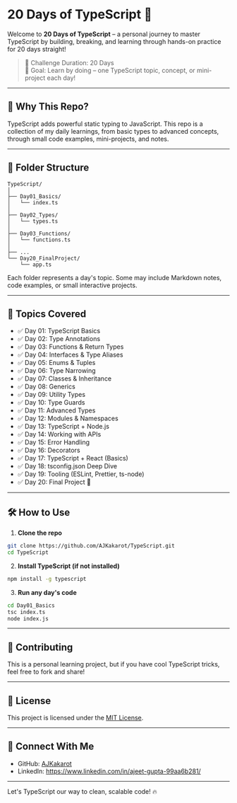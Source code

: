 # 20 Days of TypeScript 🚀

Welcome to **20 Days of TypeScript** – a personal journey to master TypeScript by building, breaking, and learning through hands-on practice for 20 days straight!

> 📅 Challenge Duration: 20 Days  
> 🧠 Goal: Learn by doing – one TypeScript topic, concept, or mini-project each day!

---

## 📌 Why This Repo?

TypeScript adds powerful static typing to JavaScript. This repo is a collection of my daily learnings, from basic types to advanced concepts, through small code examples, mini-projects, and notes.

---

## 📂 Folder Structure

```
TypeScript/
│
├── Day01_Basics/
│   └── index.ts
│
├── Day02_Types/
│   └── types.ts
│
├── Day03_Functions/
│   └── functions.ts
│
├── ...
└── Day20_FinalProject/
    └── app.ts
```

Each folder represents a day's topic. Some may include Markdown notes, code examples, or small interactive projects.

---

## 🚧 Topics Covered

- ✅ Day 01: TypeScript Basics
- ✅ Day 02: Type Annotations
- ✅ Day 03: Functions & Return Types
- ✅ Day 04: Interfaces & Type Aliases
- ✅ Day 05: Enums & Tuples
- ✅ Day 06: Type Narrowing
- ✅ Day 07: Classes & Inheritance
- ✅ Day 08: Generics
- ✅ Day 09: Utility Types
- ✅ Day 10: Type Guards
- ✅ Day 11: Advanced Types
- ✅ Day 12: Modules & Namespaces
- ✅ Day 13: TypeScript + Node.js
- ✅ Day 14: Working with APIs
- ✅ Day 15: Error Handling
- ✅ Day 16: Decorators
- ✅ Day 17: TypeScript + React (Basics)
- ✅ Day 18: tsconfig.json Deep Dive
- ✅ Day 19: Tooling (ESLint, Prettier, ts-node)
- ✅ Day 20: Final Project 🎉

---

## 🛠 How to Use

1. **Clone the repo**

```bash
git clone https://github.com/AJKakarot/TypeScript.git
cd TypeScript
```

2. **Install TypeScript (if not installed)**

```bash
npm install -g typescript
```

3. **Run any day's code**

```bash
cd Day01_Basics
tsc index.ts
node index.js
```

---

## 🤝 Contributing

This is a personal learning project, but if you have cool TypeScript tricks, feel free to fork and share!

---

## 📜 License

This project is licensed under the [MIT License](LICENSE).

---

## 🙌 Connect With Me

- GitHub: [AJKakarot](https://github.com/AJKakarot)
- LinkedIn: https://www.linkedin.com/in/ajeet-gupta-99aa6b281/

---

Let's TypeScript our way to clean, scalable code! 🔥
